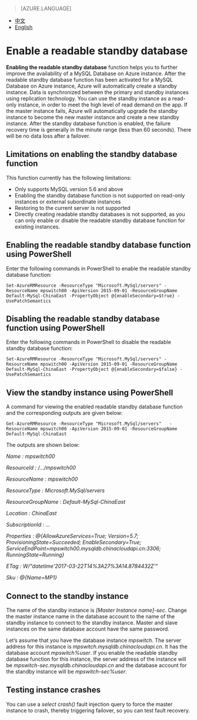 <properties
    linkid=""
    urlDisplayName=""
    pageTitle="Enable a readable standby database – Microsoft Azure Cloud"
    metaKeywords="Azure Cloud, technical documentation, documents and resources, MySQL, database, FAQs,readable standby database,Backup database instances,Azure MySQL, MySQL PaaS,Azure MySQL PaaS, Azure MySQL Service, Azure RDS,FAQ"
    description="This article explains how to implement a MySQL PaaS readable standby database."
    metaCanonical=""
    services="MySQL"
    documentationCenter="Services"
    authors="v-chenyh"
    solutions=""
    manager=""
    editor="" />
<tags
    ms.service="mysql"
    ms.author="v-chenyh"
    ms.topic="article"
    ms.date="05/02/2017"
    wacn.date="05/02/2017"
    wacn.lang="en" />

> [AZURE.LANGUAGE]
- [中文](/documentation/articles/mysql-database-enable-secondary/)
- [English](/documentation/articles/mysql-database-enus-enable-secondary/)

# <a name=""></a>Enable a readable standby database


**Enabling the readable standby database** function helps you to further improve the availability of a MySQL Database on Azure instance. After the readable standby database function has been activated for a MySQL Database on Azure instance, Azure will automatically create a standby instance. Data is synchronized between the primary and standby instances using replication technology. You can use the standby instance as a read-only instance, in order to meet the high level of read demand on the app. If the master instance fails, Azure will automatically upgrade the standby instance to become the new master instance and create a new standby instance. After the standby database function is enabled, the failure recovery time is generally in the minute range (less than 60 seconds). There will be no data loss after a failover.

## <a name=""></a>Limitations on enabling the standby database function

This function currently has the following limitations:

- Only supports MySQL version 5.6 and above
- Enabling the standby database function is not supported on read-only instances or external subordinate instances
- Restoring to the current server is not supported
- Directly creating readable standby databases is not supported, as you can only enable or disable the readable standby database function for existing instances.

## <a name="powershell"></a>Enabling the readable standby database function using PowerShell

Enter the following commands in PowerShell to enable the readable standby database function:

    Set-AzureRMResource -ResourceType "Microsoft.MySql/servers" -ResourceName mpswitch00 -ApiVersion 2015-09-01 -ResourceGroupName Default-MySql-ChinaEast -PropertyObject @{enableSecondary=$true} -UsePatchSemantics

## <a name="powershell"></a>Disabling the readable standby database function using PowerShell

Enter the following commands in PowerShell to disable the readable standby database function:

    Set-AzureRMResource -ResourceType "Microsoft.MySql/servers" -ResourceName mpswitch00 -ApiVersion 2015-09-01 -ResourceGroupName Default-MySql-ChinaEast -PropertyObject @{enableSecondary=$false} -UsePatchSemantics

## <a name="powershell"></a>View the standby instance using PowerShell

A command for viewing the enabled readable standby database function and the corresponding outputs are given below:

    Get-AzureRMResource -ResourceType "Microsoft.MySql/servers"   -ResourceName mpswitch00 -ApiVersion 2015-09-01 -ResourceGroupName Default-MySql-ChinaEast

The outputs are shown below:

*Name              : mpswitch00*

*ResourceId        : /…/mpswitch00*

*ResourceName      : mpswitch00*

*ResourceType      : Microsoft.MySql/servers*

*ResourceGroupName : Default-MySql-ChinaEast*

*Location          : ChinaEast*

*SubscriptionId    : …*

*Properties        : @{AllowAzureServices=True; Version=5.7; ProvisioningState=Succeeded; EnableSecondary=True; ServiceEndPoint=mpswitch00.mysqldb.chinacloudapi.cn:3306; RunningState=Running}*

*ETag              : W/"datetime'2017-03-22T14%3A27%3A14.8784432Z'"*

*Sku               : @{Name=MP1}*

## <a name=""></a>Connect to the standby instance

The name of the standby instance is *[Master Instance name]-sec*. Change the master instance name in the database account to the name of the standby instance to connect to the standby instance. Master and slave instances on the same database account have the same password.

Let’s assume that you have the database instance *mpswitch*. The server address for this instance is *mpswitch.mysqldb.chinacloudapi.cn*. It has the database account *mpswitch%user*. If you enable the readable standby database function for this instance, the server address of the instance will be *mpswitch-sec.mysqldb.chinacloudapi.cn* and the database account for the standby instance will be *mpswitch-sec%user*.

## <a name=""></a>Testing instance crashes

You can use a *select crash()* fault injection query to force the master instance to crash, thereby triggering failover, so you can test fault recovery.

<!--HONumber=May17_HO3-->